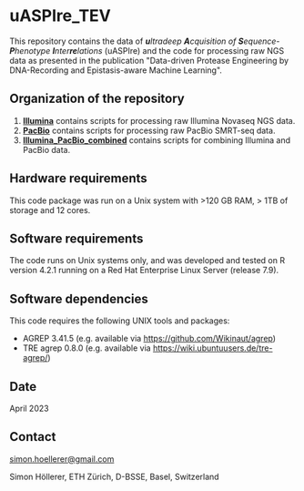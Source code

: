 # uASPIre_TEV

This repository contains the data of _**u**ltradeep **A**cquisition of **S**equence-**P**henotype **I**nter**re**lations_ (uASPIre) and the code for processing raw NGS data as presented in the publication "Data-driven Protease Engineering by DNA-Recording and Epistasis-aware Machine Learning".


## Organization of the repository

1. [**Illumina**](Illumina) contains scripts for processing raw Illumina Novaseq NGS data.
2. [**PacBio**](PacBio) contains scripts for processing raw PacBio SMRT-seq data.
3. [**Illumina_PacBio_combined**](Illumina_PacBio_combined) contains scripts for combining Illumina and PacBio data.


## Hardware requirements
This code package was run on a Unix system with >120 GB RAM, > 1TB of storage and 12 cores.


## Software requirements
The code runs on Unix systems only, and was developed and tested on R version 4.2.1 running on a Red Hat Enterprise Linux Server (release 7.9).


## Software dependencies
This code requires the following UNIX tools and packages:

+ AGREP 3.41.5 (e.g. available via https://github.com/Wikinaut/agrep)
+ TRE agrep 0.8.0 (e.g. available via https://wiki.ubuntuusers.de/tre-agrep/)


## Date
April 2023


## Contact
simon.hoellerer@gmail.com

Simon Höllerer, ETH Zürich, D-BSSE, Basel, Switzerland
